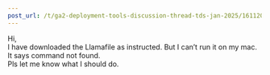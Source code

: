 ```yaml
---
post_url: /t/ga2-deployment-tools-discussion-thread-tds-jan-2025/161120/40
---
```

Hi,  
I have downloaded the Llamafile as instructed. But I can’t run it on my mac. It says command not found.  
Pls let me know what I should do.